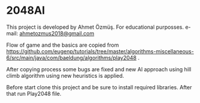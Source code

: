 # 2048AI
This project is developed by Ahmet Özmüş. For educational purposses.
e-mail: ahmetozmus2018@gmail.com

Flow of game and the basics are copied from https://github.com/eugenp/tutorials/tree/master/algorithms-miscellaneous-6/src/main/java/com/baeldung/algorithms/play2048 .

After copying process some bugs are fixed and new AI approach using hill climb algorithm using new heuristics is applied.

Before start clone this project and be sure to install required libraries. After that run Play2048 file.
